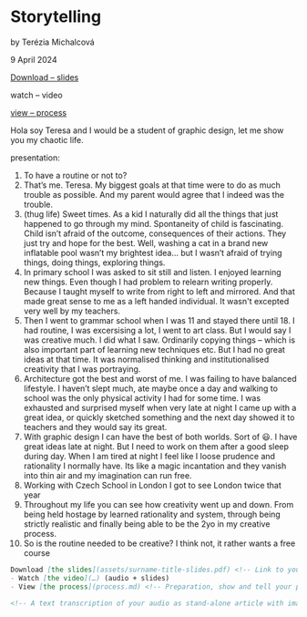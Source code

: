 # Storytelling

by Terézia Michalcová

9 April 2024

[Download  – slides](https://www.notion.so/Download-slides-5d1e1550df2a42efa8cba42f9fa62235?pvs=21)

watch – video

[view – process](https://www.notion.so/view-process-bf53e17a0db4444aa3a3559d8b90c10a?pvs=21)

Hola soy Teresa and I would be a student of graphic design, let me show you my chaotic life. 

presentation:

1. To have a routine or not to?
2. That’s me. Teresa. My biggest goals at that time were to do as much trouble as possible. And my parent would agree that I indeed was the trouble. 
3. (thug life) Sweet times. As a kid I naturally did all the things that just happened to go through my mind. Spontaneity of child is fascinating. Child isn’t afraid of the outcome, consequences of their actions. They just try and hope for the best. Well, washing a cat in a brand new inflatable pool wasn’t my brightest idea…  but I wasn’t afraid of trying things, doing things, exploring things. 
4. In primary school I was asked to sit still and listen. I enjoyed learning new things. Even though I had problem to relearn writing properly. Because I taught myself to write from right to left and mirrored. And that made great sense to me as a left handed individual. It wasn't excepted very well by my teachers.
5. Then I went to grammar school when I was 11 and stayed there until 18. I had routine, I was excersising a lot, I went to art class. But I would say I was creative much. I did what I saw. Ordinarily copying things – which is also important part of learning new techniques etc. But I had no great ideas at that time. It was normalised thinking and institutionalised creativity that I was portraying.
6. Architecture got the best and worst of me. I was failing to have balanced lifestyle. I haven’t slept much, ate maybe once a day and walking to school was the only physical activity I had for some time. I was exhausted and surprised myself when very late at night I came up with a great idea, or quickly sketched something and the next day showed it to teachers and they would say its great.
7. With graphic design I can have the best of both worlds. Sort of 😃. I have great ideas late at night. But I need to work on them after a good sleep during day. When I am tired at night I feel like I loose prudence and rationality I normally have. Its like a magic incantation and they vanish into thin air and my imagination can run free.
8. Working with Czech School in London I got to see London twice that year 
9. Throughout my life you can see how creativity went up and down. From being held hostage by learned rationality and system, through being strictly realistic and finally being able to be the 2yo in my creative process.
10. So is the routine needed to be creative? I think not, it rather wants a free course 

```markdown
Download [the slides](assets/surname-title-slides.pdf) <!-- Link to your slides: PDF, Figma, etc. -->
- Watch [the video](…) (audio + slides)
- View [the process](process.md) <!-- Preparation, show and tell your process; think, case study. -->

<!-- A text transcription of your audio as stand-alone article with images, links, etc. -->
```